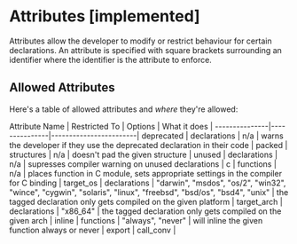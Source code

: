 # Attributes [implemented]
Attributes allow the developer to modify or restrict behaviour for certain
declarations. An attribute is specified with square brackets surrounding an
identifier where the identifier is the attribute to enforce.

## Allowed Attributes
Here's a table of allowed attributes and *where* they're allowed:

Attribute Name | Restricted To | Options | What it does |
---------------|---------------|------------------------|
deprecated | declarations | n/a | warns the developer if they use the deprecated declaration in their code |
packed | structures | n/a | doesn't pad the given structure |
unused | declarations | n/a | supresses compiler warning on unused declarations |
c | functions | n/a | places function in C module, sets appropriate settings in the compiler for C binding |
target_os | declarations | "darwin", "msdos", "os/2", "win32", "wince", "cygwin", "solaris", "linux", "freebsd", "bsd/os", "bsd4", "unix" | the tagged declaration only gets compiled on the given platform |
target_arch | declarations | "x86_64" | the tagged declaration only gets compiled on the given arch |
inline | functions | "always", "never" | will inline the given function always or never |
export | 
call_conv |